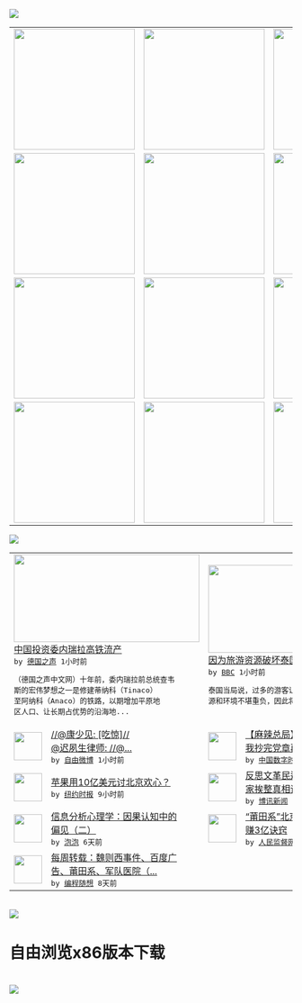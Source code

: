 

<a href="https://github.com/greatfire/z/raw/master/FreeBrowser.apk"><img src="https://raw.githubusercontent.com/greatfire/wiki/master/x/header.png" /></a><table><tr><td width="262" align="center" valign="center"><a href="https://github.com/greatfire/wiki/wiki/nyt" title="纽约时报中文网 国际纵览"><img src="https://raw.githubusercontent.com/greatfire/wiki/master/x/nyt_flag.png" width="215"/></a></td><td width="262" align="center" valign="center"><a href="https://github.com/greatfire/wiki/wiki/dw" title=""><img src="https://raw.githubusercontent.com/greatfire/wiki/master/x/dw_flag.png" width="215"/></a></td><td width="262" align="center" valign="center"><a href="https://github.com/greatfire/wiki/wiki/rmjd" title=""><img src="https://raw.githubusercontent.com/greatfire/wiki/master/x/rmjd_flag.png" width="215"/></a></td></tr><tr><td width="262" align="center" valign="center"><a href="https://github.com/paopaonetizen/website" title="泡泡 - 未经审查的互联网信息"><img src="https://raw.githubusercontent.com/greatfire/wiki/master/x/pp_flag.png" width="215"/></a></td><td width="262" align="center" valign="center"><a href="https://github.com/getlantern/mirror" title="以及自由微博和GreatFire.org官方中文论坛"><img src="https://raw.githubusercontent.com/greatfire/wiki/master/x/lantern_flag.png" width="215"/></a></td><td width="262" align="center" valign="center"><a href="https://github.com/cdtmirrors/m/" title=""><img src="https://raw.githubusercontent.com/greatfire/wiki/master/x/cdt_flag.png" width="215"/></a></td></tr><tr><td width="262" align="center" valign="center"><a href="https://github.com/program-think/blog" title="编程随想的博客"><img src="https://raw.githubusercontent.com/greatfire/wiki/master/x/pt_flag.png" width="215"/></a></td><td width="262" align="center" valign="center"><a href="https://github.com/greatfire/wiki/wiki/bbc" title=""><img src="https://raw.githubusercontent.com/greatfire/wiki/master/x/bbc_flag.png" width="215"/></a></td><td width="262" align="center" valign="center"><a href="https://github.com/freeweibo/s" title="自由微博 - 匿名和不受屏蔽的新浪微博搜索"><img src="https://raw.githubusercontent.com/greatfire/wiki/master/x/fw_flag.png" width="215"/></a></td></tr><tr><td width="262" align="center" valign="center"><a href="https://github.com/greatfire/wiki/wiki/google" title=""><img src="https://raw.githubusercontent.com/greatfire/wiki/master/x/google_flag.png" width="215"/></a></td><td width="262" align="center" valign="center"><a href="https://github.com/bxnews/boxun" title=""><img src="https://raw.githubusercontent.com/greatfire/wiki/master/x/bx_flag.png" width="215"/></a></td><td width="262" align="center" valign="center"><a href="https://github.com/greatfire/wiki/wiki/open-source" title="欢迎访问GreatFire.org开发者项目网站"><img src="https://raw.githubusercontent.com/greatfire/wiki/master/x/open-source_flag.png" width="215"/></a></td></tr></table><img src="https://raw.githubusercontent.com/greatfire/wiki/master/x/newsfeed text.png" /><table cols="4"><tr><td colspan="2" width="380"><a href="http://dw.com/p/1Ip0A?maca=chi-GK-text-greatfire-all-chinese-15625-xml-mrss"><img src="http://www.dw.com/image/0,,17797639_302,00.jpg" width="330" height="156"/></a></br><a href="http://dw.com/p/1Ip0A?maca=chi-GK-text-greatfire-all-chinese-15625-xml-mrss">中国投资委内瑞拉高铁流产</a></br><kbd> by <a href="http://dw.de">德国之声</a> 1小时前 </kbd></br><pre>（德国之声中文网）十年前，委内瑞拉前总统查韦<br/>斯的宏伟梦想之一是修建蒂纳科（Tinaco）<br/>至阿纳科（Anaco）的铁路，以期增加平原地<br/>区人口、让长期占优势的沿海地...</pre></td><td colspan="2" width="380"><a href="http://www.bbc.com/zhongwen/simp/world/2016/05/160517_thailand_kohtachai"><img src="http://a.files.bbci.co.uk/worldservice/live/assets/images/2016/05/17/160517090557_koh_tachai_144x81_bbc_nocredit.jpg" width="330" height="156"/></a></br><a href="http://www.bbc.com/zhongwen/simp/world/2016/05/160517_thailand_kohtachai">因为旅游资源破坏泰国将关闭达差岛</a></br><kbd> by <a href="http://www.bbc.co.uk/zhongwen/simp">BBC</a> 1小时前 </kbd></br><pre>泰国当局说，过多的游客让该国的达差岛的自然资<br/>源和环境不堪重负，因此将对游客关闭该岛。</pre></td></tr><tr><td><img src="http://ww4.sinaimg.cn/large/b5e90c33jw1f3ydnpd5i0j20f60ixdiv.jpg" width="50" height="50"/></td><td width="280"><a href="https://freeweibo.com/weibo/3976173031722776">//@康少见: [吃惊]//<br/>@迟夙生律师: //@...</a></br><kbd> by <a href="https://freeweibo.com/">自由微博</a> 1小时前 </kbd></td><td><img src="https://i2.wp.com/chinadigitaltimes.net/chinese/files/2016/05/%E6%8A%84%E5%AE%8C%E5%85%9A%E7%AB%A0%E5%86%8D%E7%9D%A1%E4%BD%A0-.jpg?resize=500%2C393" width="50" height="50"/></td><td width="280"><a href="https://chinadigitaltimes.net/chinese/2016/05/%E6%88%91%E7%9A%84%E5%90%8D%E5%AD%97%E5%8F%AB%E8%AD%A6%E9%95%BF%EF%BD%9C%E6%88%91%E6%8A%84%E5%AE%8C%E5%85%9A%E7%AB%A0%E5%86%8D%E7%9D%A1%E4%BD%A0/">【麻辣总局】我的名字叫警长｜<br/>我抄完党章再睡你</a></br><kbd> by <a href="http://chinadigitaltimes.net/chinese/">中国数字时代</a> 3小时前 </kbd></td></tr><tr><td><img src="https://static01.nyt.com/images/2016/05/14/world/13Apple-web/13Apple-web-articleLarge.jpg" width="50" height="50"/></td><td width="280"><a href="https://d7odklm2qes9e.cloudfront.net/technology/20160517/t17apple/">苹果用10亿美元讨北京欢心？</a></br><kbd> by <a href="http://m.cn.nytimes.com/">纽约时报</a> 9小时前 </kbd></td><td><img src="http://www.boxun.com/news/images/2016/05/201605161459intl1.jpg" width="50" height="50"/></td><td width="280"><a href="http://www.boxun.com/news/gb/intl/2016/05/201605161459.shtml">反思文革民运领袖魏京生揭秘习<br/>家挨整真相请看博讯热点...</a></br><kbd> by <a href="http://www.boxun.com">博讯新闻</a> 1天前 </kbd></td></tr><tr><td><img src="https://raw.githubusercontent.com/greatfire/wiki/master/x/pp_logo.png" width="50" height="50"/></td><td width="280"><a href="https://pao-pao.net/article/695">信息分析心理学：因果认知中的<br/>偏见（二）</a></br><kbd> by <a href="https://pao-pao.net">泡泡</a> 6天前 </kbd></td><td><img src="http://www.rmjdw.com/uploads/160510/3-1605102102421C.jpg" width="50" height="50"/></td><td width="280"><a href="http://www.rmjdw.com//tebiebaodao/20160510/15526.html">“莆田系”北京德胜门中医院年<br/>赚3亿诀窍 </a></br><kbd> by <a href="http://www.rmjdw.com/">人民监督网</a> 7天前 </kbd></td></tr><tr><td><img src="https://lh5.googleusercontent.com/TrrQPTe4daihdQAkIoubxaVbX2-bwHlx7EBiGuOLDmdqrEupJTJG16xVMEsBxvo6oeZoLuJjBdRoA5VAz-5m_CIS0rHQt4V0cIJMpYYQuRdJgKdH1aFT-XYcmalttQaCr-PxcfYDPes" width="50" height="50"/></td><td width="280"><a href="http://feedproxy.google.com/~r/programthink/~3/lyLSIkQnnrc/weekly-share-101.html">每周转载：魏则西事件、百度广<br/>告、莆田系、军队医院（...</a></br><kbd> by <a href="http://program-think.blogspot.com">编程随想</a> 8天前 </kbd></td></table></br><a href="https://github.com/greatfire/z/raw/master/FreeBrowser.apk"><img src="https://raw.githubusercontent.com/greatfire/wiki/master/x/download app.png" /></a><h1>自由浏览x86版本下载<h1><a href="https://github.com/greatfire/z/raw/master/FreeBrowser-x86.apk"><img src="https://raw.githubusercontent.com/greatfire/images/master/fb86.qr.png" /></a>